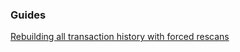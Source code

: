 ### Guides

[Rebuilding all transaction history with forced rescans](https://github.com/roasbeef/btcwallet/tree/master/docs/force_rescans.md)
